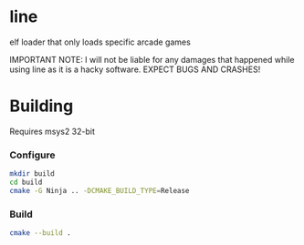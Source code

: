 # line
elf loader that only loads specific arcade games 

IMPORTANT NOTE: I will not be liable for any damages that happened while using line as it is a hacky software. EXPECT BUGS AND CRASHES!



# Building
Requires msys2 32-bit

### Configure
```sh
mkdir build
cd build
cmake -G Ninja .. -DCMAKE_BUILD_TYPE=Release
```
### Build
```sh
cmake --build .
```